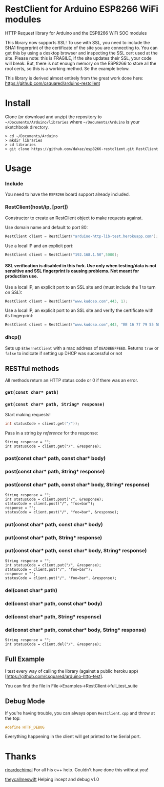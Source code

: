 # RestClient for Arduino ESP8266 WiFi modules

HTTP Request library for Arduino and the ESP8266 WiFi SOC modules

This library now supports SSL!  To use with SSL, you need to include the SHA1 fingerprint of the certificate of the site you are connecting to.  You can get this by using a desktop browser and inspecting the SSL cert used at the site.  Please note: this is FRAGILE, if the site updates their SSL, your code will break.  But, there is not enough memory on the ESP8266 to store all the rool certs, so this is a working method.  Se the example below.

This library is derived almost entirely from the great work done here: https://github.com/csquared/arduino-restclient

# Install

Clone (or download and unzip) the repository to `~/Documents/Arduino/libraries`
where `~/Documents/Arduino` is your sketchbook directory.

    > cd ~/Documents/Arduino
    > mkdir libraries
    > cd libraries
    > git clone https://github.com/dakaz/esp8266-restclient.git RestClient

# Usage

### Include

You need to have the `ESP8266` board support already included.

### RestClient(host/ip, [port])

Constructor to create an RestClient object to make requests against.

Use domain name and default to port 80:
```c++
RestClient client = RestClient("arduino-http-lib-test.herokuapp.com");
```

Use a local IP and an explicit port:
```c++
RestClient client = RestClient("192.168.1.50",5000);
```

#### SSL verification is disabled in this fork. Use only when testing/data is not sensitive and SSL fingerprint is causing problems. Not meant for production use.

Use a local IP, an explicit port to an SSL site and (must include the 1 to turn on SSL):
```c++
RestClient client = RestClient("www.kudoso.com",443, 1);
```

Use a local IP, an explicit port to an SSL site and verify the certificate with its fingerprint:
```c++
RestClient client = RestClient("www.kudoso.com",443, "EE 16 77 79 55 58 92 46 FB 18 40 99 2E 17 7E AB 32 0A 4A 88");
```

### dhcp()

Sets up `EthernetClient` with a mac address of `DEADBEEFFEED`. Returns `true` or `false` to indicate if setting up DHCP
was successful or not

## RESTful methods

All methods return an HTTP status code or 0 if there was an error.

### `get(const char* path)`
### `get(const char* path, String* response)`

Start making requests!

```c++
int statusCode = client.get("/"));
```

Pass in a string *by reference* for the response:
```
String response = "";
int statusCode = client.get("/", &response);
```

### post(const char* path, const char* body)
### post(const char* path, String* response)
### post(const char* path, const char* body, String* response)

```
String response = "";
int statusCode = client.post("/", &response);
statusCode = client.post("/", "foo=bar");
response = "";
statusCode = client.post("/", "foo=bar", &response);
```

### put(const char* path, const char* body)
### put(const char* path, String* response)
### put(const char* path, const char* body, String* response)

```
String response = "";
int statusCode = client.put("/", &response);
statusCode = client.put("/", "foo=bar");
response = "";
statusCode = client.put("/", "foo=bar", &response);
```

### del(const char* path)
### del(const char* path, const char* body)
### del(const char* path, String* response)
### del(const char* path, const char* body, String* response)

```
String response = "";
int statusCode = client.del("/", &response);
```

## Full Example

I test every way of calling the library (against a public heroku app)[https://github.com/csquared/arduino-http-test].

You can find the file in File->Examples->RestClient->full_test_suite

## Debug Mode

If you're having trouble, you can always open `RestClient.cpp` and throw at the top:

```c++
#define HTTP_DEBUG
```

Everything happening in the client will get printed to the Serial port.

# Thanks

[ricardochimal](https://github.com/ricardochimal) For all his c++ help.  Couldn't have done this without you!

[theycallmeswift](https://github.com/theycallmeswift) Helping incept and debug v1.0
